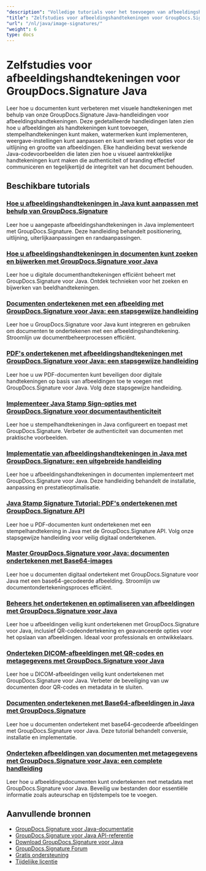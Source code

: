 ```yaml
---
"description": "Volledige tutorials voor het toevoegen van afbeeldingshandtekeningen, watermerken en stempels aan documenten met behulp van GroupDocs.Signature voor Java."
"title": "Zelfstudies voor afbeeldingshandtekeningen voor GroupDocs.Signature Java"
"url": "/nl/java/image-signatures/"
"weight": 6
type: docs
---
```

# Zelfstudies voor afbeeldingshandtekeningen voor GroupDocs.Signature Java

Leer hoe u documenten kunt verbeteren met visuele handtekeningen met behulp van onze GroupDocs.Signature Java-handleidingen voor afbeeldingshandtekeningen. Deze gedetailleerde handleidingen laten zien hoe u afbeeldingen als handtekeningen kunt toevoegen, stempelhandtekeningen kunt maken, watermerken kunt implementeren, weergave-instellingen kunt aanpassen en kunt werken met opties voor de uitlijning en grootte van afbeeldingen. Elke handleiding bevat werkende Java-codevoorbeelden die laten zien hoe u visueel aantrekkelijke handtekeningen kunt maken die authenticiteit of branding effectief communiceren en tegelijkertijd de integriteit van het document behouden.

## Beschikbare tutorials

### [Hoe u afbeeldingshandtekeningen in Java kunt aanpassen met behulp van GroupDocs.Signature](./customize-image-signatures-java-groupdocs-signature/)
Leer hoe u aangepaste afbeeldingshandtekeningen in Java implementeert met GroupDocs.Signature. Deze handleiding behandelt positionering, uitlijning, uiterlijkaanpassingen en randaanpassingen.

### [Hoe u afbeeldingshandtekeningen in documenten kunt zoeken en bijwerken met GroupDocs.Signature voor Java](./groupdocs-signature-java-image-signatures/)
Leer hoe u digitale documenthandtekeningen efficiënt beheert met GroupDocs.Signature voor Java. Ontdek technieken voor het zoeken en bijwerken van beeldhandtekeningen.

### [Documenten ondertekenen met een afbeelding met GroupDocs.Signature voor Java: een stapsgewijze handleiding](./sign-documents-image-groupdocs-signature-java/)
Leer hoe u GroupDocs.Signature voor Java kunt integreren en gebruiken om documenten te ondertekenen met een afbeeldingshandtekening. Stroomlijn uw documentbeheerprocessen efficiënt.

### [PDF's ondertekenen met afbeeldingshandtekeningen met GroupDocs.Signature voor Java: een stapsgewijze handleiding](./sign-pdf-image-signature-groupdocs-java/)
Leer hoe u uw PDF-documenten kunt beveiligen door digitale handtekeningen op basis van afbeeldingen toe te voegen met GroupDocs.Signature voor Java. Volg deze stapsgewijze handleiding.

### [Implementeer Java Stamp Sign-opties met GroupDocs.Signature voor documentauthenticiteit](./implement-java-stamp-sign-options-groupdocs-signature/)
Leer hoe u stempelhandtekeningen in Java configureert en toepast met GroupDocs.Signature. Verbeter de authenticiteit van documenten met praktische voorbeelden.

### [Implementatie van afbeeldingshandtekeningen in Java met GroupDocs.Signature: een uitgebreide handleiding](./mastering-image-signatures-java-groupdocs/)
Leer hoe u afbeeldingshandtekeningen in documenten implementeert met GroupDocs.Signature voor Java. Deze handleiding behandelt de installatie, aanpassing en prestatieoptimalisatie.

### [Java Stamp Signature Tutorial: PDF's ondertekenen met GroupDocs.Signature API](./java-groupdocs-signature-stamp-tutorial/)
Leer hoe u PDF-documenten kunt ondertekenen met een stempelhandtekening in Java met de GroupDocs.Signature API. Volg onze stapsgewijze handleiding voor veilig digitaal ondertekenen.

### [Master GroupDocs.Signature voor Java: documenten ondertekenen met Base64-images](./groupdocs-signature-java-base64-image/)
Leer hoe u documenten digitaal ondertekent met GroupDocs.Signature voor Java met een base64-gecodeerde afbeelding. Stroomlijn uw documentondertekeningsproces efficiënt.

### [Beheers het ondertekenen en optimaliseren van afbeeldingen met GroupDocs.Signature voor Java](./groupdocs-signature-java-image-optimization/)
Leer hoe u afbeeldingen veilig kunt ondertekenen met GroupDocs.Signature voor Java, inclusief QR-codeondertekening en geavanceerde opties voor het opslaan van afbeeldingen. Ideaal voor professionals en ontwikkelaars.

### [Onderteken DICOM-afbeeldingen met QR-codes en metagegevens met GroupDocs.Signature voor Java](./sign-dicom-images-groupdocs-signature-java/)
Leer hoe u DICOM-afbeeldingen veilig kunt ondertekenen met GroupDocs.Signature voor Java. Verbeter de beveiliging van uw documenten door QR-codes en metadata in te sluiten.

### [Documenten ondertekenen met Base64-afbeeldingen in Java met GroupDocs.Signature](./sign-document-base64-image-groupdocs-signature-java/)
Leer hoe u documenten ondertekent met base64-gecodeerde afbeeldingen met GroupDocs.Signature voor Java. Deze tutorial behandelt conversie, installatie en implementatie.

### [Onderteken afbeeldingen van documenten met metagegevens met GroupDocs.Signature voor Java: een complete handleiding](./sign-image-documents-metadata-groupdocs-signature-java/)
Leer hoe u afbeeldingsdocumenten kunt ondertekenen met metadata met GroupDocs.Signature voor Java. Beveilig uw bestanden door essentiële informatie zoals auteurschap en tijdstempels toe te voegen.

## Aanvullende bronnen

- [GroupDocs.Signature voor Java-documentatie](https://docs.groupdocs.com/signature/java/)
- [GroupDocs.Signature voor Java API-referentie](https://reference.groupdocs.com/signature/java/)
- [Download GroupDocs.Signature voor Java](https://releases.groupdocs.com/signature/java/)
- [GroupDocs.Signature Forum](https://forum.groupdocs.com/c/signature)
- [Gratis ondersteuning](https://forum.groupdocs.com/)
- [Tijdelijke licentie](https://purchase.groupdocs.com/temporary-license/)